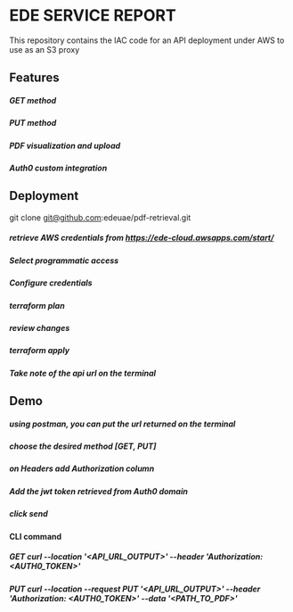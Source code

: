 
# EDE SERVICE REPORT

This repository contains the IAC code for an API deployment under AWS to use as an S3 proxy 

## Features
##### GET method
##### PUT method
##### PDF visualization and upload
##### Auth0 custom integration

## Deployment
git clone git@github.com:edeuae/pdf-retrieval.git
##### retrieve AWS credentials from https://ede-cloud.awsapps.com/start/
##### Select programmatic access 
##### Configure credentials
##### terraform plan 
##### review changes
##### terraform apply
##### Take note of the api url on the terminal

## Demo
##### using postman, you can put the url returned on the terminal
##### choose the desired method [GET, PUT]
##### on Headers add  Authorization column
##### Add the jwt token retrieved from Auth0 domain
##### click send 
#### CLI command
##### GET curl --location '<API_URL_OUTPUT>' --header 'Authorization: <AUTH0_TOKEN>'
##### PUT curl --location --request PUT '<API_URL_OUTPUT>' --header 'Authorization: <AUTH0_TOKEN>' --data '<PATH_TO_PDF>'


